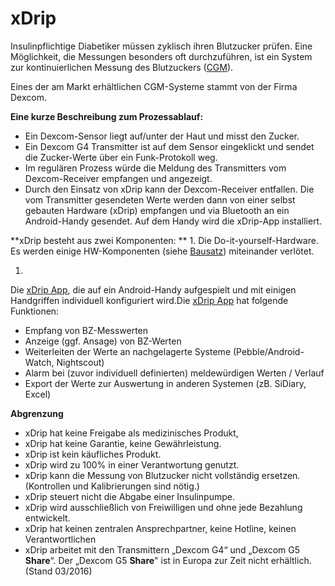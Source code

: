 # xDrip

Insulinpflichtige Diabetiker müssen zyklisch ihren Blutzucker prüfen. Eine Möglichkeit, die Messungen besonders oft durchzuführen, ist ein System zur kontinuierlichen Messung des Blutzuckers ([CGM](../GLOSSARY.html#cgm)).

Eines der am Markt erhältlichen CGM-Systeme stammt von der Firma Dexcom.


**Eine kurze Beschreibung zum Prozessablauf:**


* Ein Dexcom-Sensor liegt auf/unter der Haut und misst den Zucker.
* Ein Dexcom G4 Transmitter ist auf dem Sensor eingeklickt und sendet die Zucker-Werte über ein Funk-Protokoll weg. 
* Im regulären Prozess würde die Meldung des Transmitters vom Dexcom-Receiver empfangen und angezeigt. 
* Durch den Einsatz von xDrip kann der Dexcom-Receiver entfallen. Die vom Transmitter gesendeten Werte werden dann von einer selbst gebauten Hardware (xDrip) empfangen und via Bluetooth an ein Android-Handy gesendet.  Auf dem Handy wird die xDrip-App installiert.

**xDrip besteht aus zwei Komponenten: **
1. 
Die Do-it-yourself-Hardware. Es werden einige HW-Komponenten (siehe [Bausatz](../bausatz.md)) miteinander verlötet.

1. 
Die [xDrip App](../xdrip_app.md), die auf ein Android-Handy aufgespielt und mit einigen Handgriffen individuell konfiguriert wird.Die [xDrip App](../xdrip_app.md) hat folgende Funktionen:   
 
 * Empfang von BZ-Messwerten
 *	Anzeige (ggf. Ansage) von BZ-Werten 
 *	Weiterleiten der Werte an nachgelagerte Systeme (Pebble/Android-Watch, Nightscout)
 *	Alarm bei (zuvor individuell definierten) meldewürdigen Werten / Verlauf
 *	Export der Werte zur Auswertung in anderen Systemen (zB. SiDiary, Excel)



**Abgrenzung**

* xDrip hat keine Freigabe als medizinisches Produkt,
* xDrip hat keine Garantie, keine Gewährleistung.
* xDrip ist kein käufliches Produkt.
* xDrip wird zu 100% in einer Verantwortung genutzt.
* xDrip kann die Messung von Blutzucker nicht vollständig ersetzen. (Kontrollen und Kalibrierungen sind nötig.)
* xDrip steuert nicht die Abgabe einer Insulinpumpe.
* xDrip wird ausschließlich von Freiwilligen und ohne jede Bezahlung entwickelt.
* xDrip hat keinen zentralen Ansprechpartner, keine Hotline, keinen Verantwortlichen
* xDrip arbeitet mit den Transmittern „Dexcom G4“ und „Dexcom G5 **Share**“. Der „Dexcom G5 **Share**" ist in Europa zur Zeit nicht erhältlich. (Stand 03/2016)